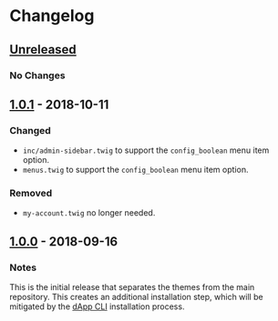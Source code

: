# Changelog

## [Unreleased]
### No Changes

## [1.0.1] - 2018-10-11
### Changed
- `inc/admin-sidebar.twig` to support the `config_boolean` menu item option.
- `menus.twig` to support the `config_boolean` menu item option.

### Removed
- `my-account.twig` no longer needed.

## [1.0.0] - 2018-09-16
### Notes
This is the initial release that separates the themes from the main repository.  This creates an additional installation step, which will be mitigated by the [dApp CLI](https://github.com/dappur/dapp) installation process.

[Unreleased]: https://github.com/dappur/theme-AdminLTE/compare/v1.0.1...HEAD
[1.0.1]: https://github.com/dappur/theme-AdminLTE/compare/v1.0.0...v1.0.1
[1.0.0]: https://github.com/dappur/theme-AdminLTE/tree/v1.0.0